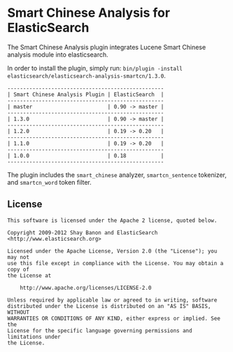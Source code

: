 Smart Chinese Analysis for ElasticSearch
==================================

The Smart Chinese Analysis plugin integrates Lucene Smart Chinese analysis module into elasticsearch.

In order to install the plugin, simply run: `bin/plugin -install elasticsearch/elasticsearch-analysis-smartcn/1.3.0`.

    --------------------------------------------------
    | Smart Chinese Analysis Plugin | ElasticSearch  |
    --------------------------------------------------
    | master                        | 0.90 -> master |
    --------------------------------------------------
    | 1.3.0                         | 0.90 -> master |
    --------------------------------------------------
    | 1.2.0                         | 0.19 -> 0.20   |
    --------------------------------------------------
    | 1.1.0                         | 0.19 -> 0.20   |
    --------------------------------------------------
    | 1.0.0                         | 0.18           |
    --------------------------------------------------

The plugin includes the `smart_chinese` analyzer, `smartcn_sentence` tokenizer, and `smartcn_word` token filter.

License
-------

    This software is licensed under the Apache 2 license, quoted below.

    Copyright 2009-2012 Shay Banon and ElasticSearch <http://www.elasticsearch.org>

    Licensed under the Apache License, Version 2.0 (the "License"); you may not
    use this file except in compliance with the License. You may obtain a copy of
    the License at

        http://www.apache.org/licenses/LICENSE-2.0

    Unless required by applicable law or agreed to in writing, software
    distributed under the License is distributed on an "AS IS" BASIS, WITHOUT
    WARRANTIES OR CONDITIONS OF ANY KIND, either express or implied. See the
    License for the specific language governing permissions and limitations under
    the License.
